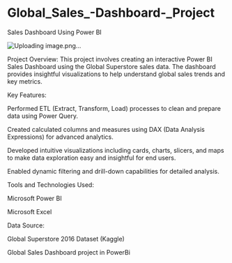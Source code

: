 # Global_Sales_-Dashboard-_Project
Sales Dashboard Using Power BI

![Uploading image.png…]()

Project Overview:
This project involves creating an interactive Power BI Sales Dashboard using the Global Superstore sales data. The dashboard provides insightful visualizations to help understand global sales trends and key metrics.

Key Features:

Performed ETL (Extract, Transform, Load) processes to clean and prepare data using Power Query.

Created calculated columns and measures using DAX (Data Analysis Expressions) for advanced analytics.

Developed intuitive visualizations including cards, charts, slicers, and maps to make data exploration easy and insightful for end users.

Enabled dynamic filtering and drill-down capabilities for detailed analysis.

Tools and Technologies Used:

Microsoft Power BI

Microsoft Excel

Data Source:

Global Superstore 2016 Dataset (Kaggle)


Global Sales Dashboard project in PowerBi
